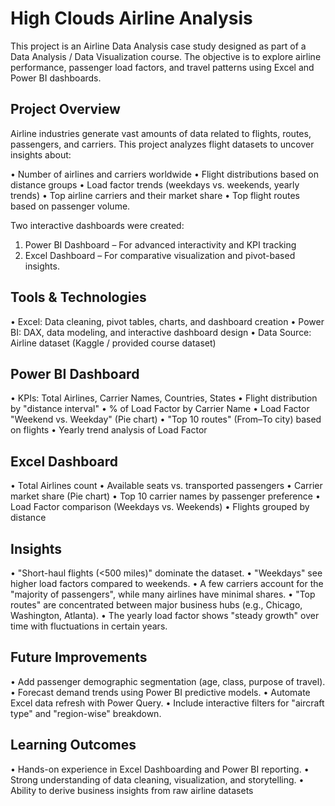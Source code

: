 

# High Clouds Airline Analysis
This project is an Airline Data Analysis case study designed as part of a Data Analysis / Data Visualization course. The objective is to explore airline performance, passenger load factors, and travel patterns using Excel and Power BI dashboards.

## Project Overview
Airline industries generate vast amounts of data related to flights, routes, passengers, and carriers.
This project analyzes flight datasets to uncover insights about:

• Number of airlines and carriers worldwide
• Flight distributions based on distance groups
• Load factor trends (weekdays vs. weekends, yearly trends)
• Top airline carriers and their market share
• Top flight routes based on passenger volume.

Two interactive dashboards were created:
1. Power BI Dashboard – For advanced interactivity and KPI tracking
2. Excel Dashboard – For comparative visualization and pivot-based insights.
   
## Tools & Technologies
• Excel: Data cleaning, pivot tables, charts, and dashboard creation
• Power BI: DAX, data modeling, and interactive dashboard design
• Data Source: Airline dataset (Kaggle / provided course dataset)

## Power BI Dashboard
• KPIs: Total Airlines, Carrier Names, Countries, States
• Flight distribution by "distance interval"
• % of Load Factor by Carrier Name
• Load Factor "Weekend vs. Weekday" (Pie chart)
• "Top 10 routes" (From–To city) based on flights
• Yearly trend analysis of Load Factor

## Excel Dashboard
• Total Airlines count
• Available seats vs. transported passengers
• Carrier market share (Pie chart)
• Top 10 carrier names by passenger preference
• Load Factor comparison (Weekdays vs. Weekends)
• Flights grouped by distance

## Insights
• "Short-haul flights (<500 miles)" dominate the dataset.
• "Weekdays" see higher load factors compared to weekends.
• A few carriers account for the "majority of passengers", while many airlines have minimal shares.
• "Top routes" are concentrated between major business hubs (e.g., Chicago, Washington, Atlanta).
• The yearly load factor shows "steady growth" over time with fluctuations in certain years.

## Future Improvements
• Add passenger demographic segmentation (age, class, purpose of travel).
• Forecast demand trends using Power BI predictive models.
• Automate Excel data refresh with Power Query.
• Include interactive filters for "aircraft type" and "region-wise" breakdown.

## Learning Outcomes
• Hands-on experience in Excel Dashboarding and Power BI reporting.
• Strong understanding of data cleaning, visualization, and storytelling.
• Ability to derive business insights from raw airline datasets


